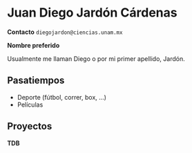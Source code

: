 # Juan Diego Jardón Cárdenas

**Contacto**
`diegojardon@ciencias.unam.mx`

**Nombre preferido**

Usualmente me llaman Diego o por mi primer apellido, Jardón.

## Pasatiempos

- Deporte (fútbol, correr, box, ...)
- Películas

## Proyectos

**TDB**